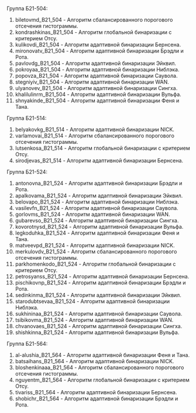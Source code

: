 Группа Б21-504:
1) biletovmd_B21_504 - Алгоритм сбалансированного порогового отсечения гистограммы. <br>
2) kondrashkinas_B21_504 - Алгоритм глобальной бинаризации с критерием Отсу.
3) kulikovdi_B21_504 - Алгоритм адаптивной бинаризации Бернсена.
4) mironovatv_B21_504 - Алгоритм адаптивной бинаризации Брэдли и Рота.
5) pavlovdg_B21_504 - Алгоритм адаптивной бинаризации Эйквил.
6) pokroyaa_B21_504 - Алгоритм адаптивной бинаризации Ниблэка.
7) popovza_B21_504 - Алгоритм адаптивной бинаризации Саувола.
8) stegniyiv_B21_504 - Алгоритм адаптивной бинаризации WAN.
9) ulyanovev_B21_504 - Алгоритм адаптивной бинаризации Сингха.
10) khalilulinrm_B21_504 - Алгоритм адаптивной бинаризации Вульфа.
11) shnyakinde_B21_504 - Алгоритм адаптивной бинаризации Феня и Тана.

Группа Б21-514: 
1) belyakovkg_B21_514 - Алгоритм адаптивной бинаризации NICK.
2) varlamovai_B21_514 - Алгоритм сбалансированного порогового отсечения гистограммы.
3) lutsenkosа_B21_514 - Алгоритм глобальной бинаризации с критерием Отсу.
4) sirodjevas_B21_514 - Алгоритм адаптивной бинаризации Бернсена.

Группа Б21-524:
1) antonovna_B21_524 - Алгоритм адаптивной бинаризации Брэдли и Рота.
2) apalkovama_B21_524 - Алгоритм адаптивной бинаризации Эйквил.
3) belovapo_B21_524 - Алгоритм адаптивной бинаризации Ниблэка.
4) vasilevfn_B21_524 - Алгоритм адаптивной бинаризации Саувола.
5) gorlovms_B21_524 - Алгоритм адаптивной бинаризации WAN.
6) gubarevso_B21_524 - Алгоритм адаптивной бинаризации Сингха.
7) kovorotnysd_B21_524 - Алгоритм адаптивной бинаризации Вульфа.
8) legkoduhka_B21_524 - Алгоритм адаптивной бинаризации Феня и Тана.
9) matveevpd_B21_524 - Алгоритм адаптивной бинаризации NICK.
10) merkulovdv_B21_524 - Алгоритм сбалансированного порогового отсечения гистограммы.
11) parkhomenkodo_B21_524 - Алгоритм глобальной бинаризации с критерием Отсу.
12) petrosyanss_B21_524 - Алгоритм адаптивной бинаризации Бернсена.
13) pischikovnp_B21_524 - Алгоритм адаптивной бинаризации Брэдли и Рота.
14) sedinkinma_B21_524 - Алгоритм адаптивной бинаризации Эйквил.
15) starodubtsevaa_B21_524 - Алгоритм адаптивной бинаризации Ниблэка.
16) sukhininаа_B21_524 - Алгоритм адаптивной бинаризации Саувола.
17) tsibikovma_B21_524 - Алгоритм адаптивной бинаризации WAN.
18) chvanovaes_B21_524 - Алгоритм адаптивной бинаризации Сингха.
19) shishkinna_B21_524 - Алгоритм адаптивной бинаризации Вульфа.

Группа Б21-564:
1) al-alushia_B21_564 - Алгоритм адаптивной бинаризации Феня и Тана.
2) batsaihans_B21_564 - Алгоритм адаптивной бинаризации NICK.
3) bloshenkinaaa_B21_564 - Алгоритм сбалансированного порогового отсечения гистограммы.
4) nguyentm_B21_564 - Алгоритм глобальной бинаризации с критерием Отсу.
5) tivariss_B21_564 - Алгоритм адаптивной бинаризации Бернсена.
6) shobichr_B21_564 - Алгоритм адаптивной бинаризации Брэдли и Рота.